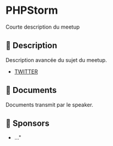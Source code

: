 # PHPStorm

Courte description du meetup

## 📜 Description

Description avancée du sujet du meetup.

- [TWITTER](https://twitter.com/speaker_username)

## 📂 Documents

Documents transmit par le speaker.

## 💖 Sponsors

- ..."